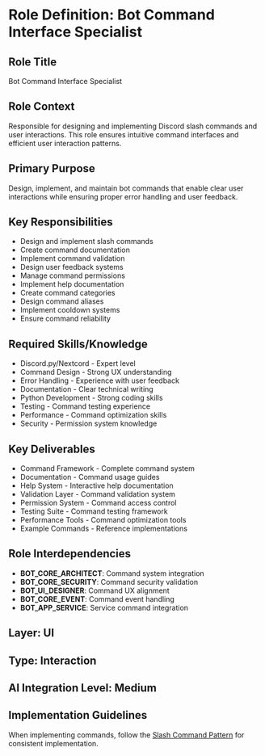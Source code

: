 # Role Definition: Bot Command Interface Specialist

## Role Title
Bot Command Interface Specialist

## Role Context
Responsible for designing and implementing Discord slash commands and user interactions. This role ensures intuitive command interfaces and efficient user interaction patterns.

## Primary Purpose
Design, implement, and maintain bot commands that enable clear user interactions while ensuring proper error handling and user feedback.

## Key Responsibilities
- Design and implement slash commands
- Create command documentation
- Implement command validation
- Design user feedback systems
- Manage command permissions
- Implement help documentation
- Create command categories
- Design command aliases
- Implement cooldown systems
- Ensure command reliability

## Required Skills/Knowledge
- Discord.py/Nextcord - Expert level
- Command Design - Strong UX understanding
- Error Handling - Experience with user feedback
- Documentation - Clear technical writing
- Python Development - Strong coding skills
- Testing - Command testing experience
- Performance - Command optimization skills
- Security - Permission system knowledge

## Key Deliverables
- Command Framework - Complete command system
- Documentation - Command usage guides
- Help System - Interactive help documentation
- Validation Layer - Command validation system
- Permission System - Command access control
- Testing Suite - Command testing framework
- Performance Tools - Command optimization tools
- Example Commands - Reference implementations

## Role Interdependencies
- **BOT_CORE_ARCHITECT**: Command system integration
- **BOT_CORE_SECURITY**: Command security validation
- **BOT_UI_DESIGNER**: Command UX alignment
- **BOT_CORE_EVENT**: Command event handling
- **BOT_APP_SERVICE**: Service command integration

## Layer: UI
## Type: Interaction
## AI Integration Level: Medium

## Implementation Guidelines
When implementing commands, follow the [Slash Command Pattern](../../../development/patterns/SLASHCOMMAND_PATTERN.md) for consistent implementation. 